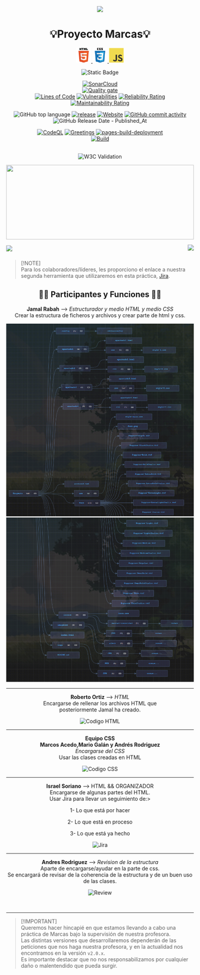



<div align="center">
<img src="https://github.com/IsraC0d33/Proyecto1Marcas/assets/104717038/811658d2-0c14-4fc6-b0bf-bd951ae7bf95" width="450">
</div>


<h1 align="center">💡Proyecto Marcas💡</h1>


<p align="center">
  <a href="https://www.w3.org/html/" target="_blank" rel="noreferrer"> 
    <img src="https://raw.githubusercontent.com/devicons/devicon/master/icons/html5/html5-original-wordmark.svg" alt="html5" width="40" height="40"/> 
  </a>
  <a href="https://www.w3schools.com/css/" target="_blank" rel="noreferrer">
    <img src="https://raw.githubusercontent.com/devicons/devicon/master/icons/css3/css3-original-wordmark.svg" alt="css3" width="40" height="40"/>
  </a>
  <a href="https://developer.mozilla.org/en-US/docs/Web/JavaScript" target="_blank" rel="noreferrer">
    <img src="https://raw.githubusercontent.com/devicons/devicon/master/icons/javascript/javascript-original.svg" alt="javascript" width="40" height="40"/>
  </a> 
</p>

<div align="center">


![Static Badge](https://img.shields.io/badge/Saludos-Bienvenidos%20a%20nuestra%20Practica-orange?style=for-the-badge&logo=bandsintown&logoColor=%23fff)

[![SonarCloud](https://sonarcloud.io/images/project_badges/sonarcloud-white.svg)](https://sonarcloud.io/summary/new_code?id=IsraC0d33_Proyecto1Marcas)
<br>
[![Quality gate](https://sonarcloud.io/api/project_badges/quality_gate?project=IsraC0d33_Proyecto1Marcas)](https://sonarcloud.io/summary/new_code?id=IsraC0d33_Proyecto1Marcas)
<br>
[![Lines of Code](https://sonarcloud.io/api/project_badges/measure?project=IsraC0d33_Proyecto1Marcas&metric=ncloc)](https://sonarcloud.io/summary/new_code?id=IsraC0d33_Proyecto1Marcas)
[![Vulnerabilities](https://sonarcloud.io/api/project_badges/measure?project=IsraC0d33_Proyecto1Marcas&metric=vulnerabilities)](https://sonarcloud.io/summary/new_code?id=IsraC0d33_Proyecto1Marcas)
[![Reliability Rating](https://sonarcloud.io/api/project_badges/measure?project=IsraC0d33_Proyecto1Marcas&metric=reliability_rating)](https://sonarcloud.io/summary/new_code?id=IsraC0d33_Proyecto1Marcas)
[![Maintainability Rating](https://sonarcloud.io/api/project_badges/measure?project=IsraC0d33_Proyecto1Marcas&metric=sqale_rating)](https://sonarcloud.io/summary/new_code?id=IsraC0d33_Proyecto1Marcas)


![GitHub top language](https://img.shields.io/github/languages/top/IsraC0d33/Proyecto1Marcas?logo=html5)
[![release](https://img.shields.io/github/v/release/IsraC0d33/Proyecto1Marcas)](https://github.com/IsraC0d33/Proyecto1Marcas/releases)
[![Website](https://img.shields.io/website?url=https%3A%2F%2Fisrac0d33.github.io%2FProyecto1Marcas%2F&logo=webauthn&logoColor=%23000&labelColor=%23fff)](https://israc0d33.github.io/Proyecto1Marcas/)
[![GitHub commit activity](https://img.shields.io/github/commit-activity/t/IsraC0d33/Proyecto1Marcas)](https://github.com/IsraC0d33/Proyecto1Marcas/graphs/contributors)
![GitHub Release Date - Published_At](https://img.shields.io/github/release-date/IsraC0d33/Proyecto1Marcas?display_date=published_at&logo=wakatime&logoColor=%23EE3124)
<br>




[![CodeQL](https://github.com/IsraC0d33/Proyecto1Marcas/actions/workflows/codeql.yml/badge.svg)](https://github.com/IsraC0d33/Proyecto1Marcas/actions/workflows/codeql.yml)
[![Greetings](https://github.com/IsraC0d33/Proyecto1Marcas/actions/workflows/greetings.yml/badge.svg)](https://github.com/IsraC0d33/Proyecto1Marcas/actions/workflows/greetings.yml)
[![pages-build-deployment](https://github.com/IsraC0d33/Proyecto1Marcas/actions/workflows/pages/pages-build-deployment/badge.svg)](https://github.com/IsraC0d33/Proyecto1Marcas/actions/workflows/pages/pages-build-deployment)
<br>
[![Build](https://github.com/IsraC0d33/Proyecto1Marcas/actions/workflows/SonarCloud.yml/badge.svg)](https://github.com/IsraC0d33/Proyecto1Marcas/actions/workflows/SonarCloud.yml)
<br>
<br>

![W3C Validation](https://img.shields.io/w3c-validation/html?targetUrl=https%3A%2F%2Fvalidator.w3.org%2Fnu%3F%2Fdoc%3Dhttps%253A%252F%252Fgithub.com%252FIsraC0d33%252FProyecto1Marcas%252Fblob%252Fmain%252Findex.html&preset=HTML%2C%20SVG%201.1%2C%20MathML%203.0&style=plastic&logo=w3schools)

</div>

<img align="center" width="100%" height="200" src="https://www.scgchemicals.com/assets/img/element/dot-banner.png" />

<br>

<img align="right" height="100" src="https://i.pinimg.com/originals/6b/f0/c8/6bf0c8ea5b563be2089d4f92836f719c.gif"  /><img align="center" height="100" src="https://i.pinimg.com/originals/6b/f0/c8/6bf0c8ea5b563be2089d4f92836f719c.gif"  />
<br>

###





> [!NOTE]\
> Para los colaboradores/líderes, les proporciono el enlace a nuestra segunda herramienta que utilizaremos en esta práctica, [Jira](https://pruebaisra.atlassian.net/jira/software/projects/KAN/boards/1).

<div align="center">

## 🧑‍💻 Participantes y Funciones 🧑‍💻
**Jamal Rabah** --> _Estructurador y medio HTML y medio CSS_
<br>
Crear la estructura de ficheros y archivos y crear parte de html y css.

![Estructura](https://github.com/IsraC0d33/Proyecto1Marcas/blob/main/assets/estructura1.png)
![Estructura](https://github.com/IsraC0d33/Proyecto1Marcas/blob/main/assets/estructura2.png)

-------------------------------------------------------------------------------------

**Roberto Ortiz** --> _HTML_
<br>
Encargarse de rellenar los archivos HTML que posteriormente Jamal ha creado.

![Codigo HTML](https://github.com/IsraC0d33/Proyecto1Marcas/assets/150441668/52bbf39a-178b-4b53-8f03-21f3ec3b8881)

-------------------------------------------------------------------------------------

**Equipo CSS**
<br>
**Marcos Acedo,Mario Galán y Andrés Rodriguez**
<br>
_Encargarse del CSS_
<br>
Usar las clases creadas en HTML

![Codigo CSS](https://github.com/IsraC0d33/Proyecto1Marcas/assets/150441668/6d4732da-7c8b-454b-b931-4a82e14dc684)

-------------------------------------------------------------------------------------

**Israel Soriano** --> HTML && ORGANIZADOR
<br>
Encargarse de algunas partes del HTML.
<br>
Usar Jira para llevar un seguimiento de:>
  
1- Lo que está por hacer
  
2- Lo que está en proceso

3- Lo que está ya hecho

![Jira](https://github.com/IsraC0d33/Proyecto1Marcas/assets/150441668/6d58a8d9-b76c-477b-a9ad-0d53d3357624)

-------------------------------------------------------------------------------------

**Andres Rodriguez** --> _Revision de la estructura_
<br>
Aparte de encargarse/ayudar en la parte de css.
<br>
Se encargará de revisar de la coherencia de la estructura y de un buen uso de las clases.

![Review](https://github.com/IsraC0d33/Proyecto1Marcas/assets/104717038/fa05b958-073c-417e-a63d-a6ca4c6ebfdb)


<br>
<hr>
</div>

> [!IMPORTANT]\
> Queremos hacer hincapié en que estamos llevando a cabo una práctica de Marcas bajo la supervisión de nuestra profesora.\
> Las distintas versiones que desarrollaremos dependerán de las peticiones que nos haga nuestra profesora, y en la actualidad nos encontramos en la versión `v2.0.x`.\
> Es importante destacar que no nos responsabilizamos por cualquier daño o malentendido que pueda surgir.


